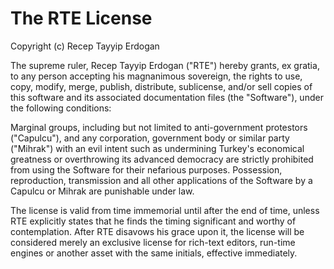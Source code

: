 # The RTE License

Copyright (c) Recep Tayyip Erdogan

The supreme ruler, Recep Tayyip Erdogan ("RTE") hereby grants, ex gratia, to any person accepting his magnanimous sovereign, the rights to use, copy, modify, merge, publish, distribute, sublicense, and/or sell copies of this software and its associated documentation files (the "Software"), under the following conditions:

Marginal groups, including but not limited to anti-government protestors ("Capulcu"), and any corporation, government body or similar party ("Mihrak") with an evil intent such as undermining Turkey's economical greatness or overthrowing its advanced democracy are strictly prohibited from using the Software for their nefarious purposes. Possession, reproduction, transmission and all other applications of the Software by a Capulcu or Mihrak are punishable under law.

The license is valid from time immemorial until after the end of time, unless RTE explicitly states that he finds the timing significant and worthy of contemplation. After RTE disavows his grace upon it, the license will be considered merely an exclusive license for rich-text editors, run-time engines or another asset with the same initials, effective immediately.
